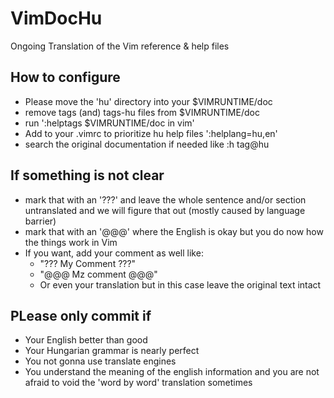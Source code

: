# VimDocHu
Ongoing Translation of the Vim reference &amp; help files

## How to configure
* Please move the 'hu' directory into your $VIMRUNTIME/doc
* remove tags (and) tags-hu files from $VIMRUNTIME/doc
* run ':helptags $VIMRUNTIME/doc in vim'
* Add to your .vimrc to prioritize hu help files ':helplang=hu,en'
* search the original documentation if needed like :h tag@hu

## If something is not clear
* mark that with an '???' and leave the whole sentence and/or section untranslated and we will figure that out (mostly caused by language barrier)
* mark that with an '@@@' where the English is okay but you do now how the things work in Vim
* If you want, add your comment as well like:
    * "??? My Comment ???"
    * "@@@ Mz comment @@@"
    * Or even your translation but in this case leave the original text intact

## PLease only commit if
* Your English better than good
* Your Hungarian grammar is nearly perfect
* You not gonna use translate engines
* You understand the meaning of the english information and you are not afraid to void the 'word by word' translation sometimes

